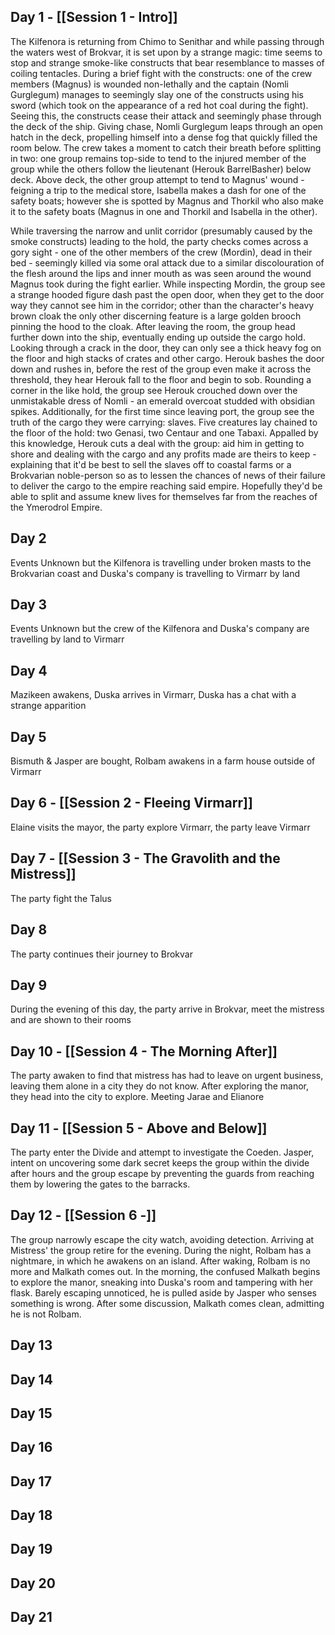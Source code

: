 ## Day 1 - [[Session 1 - Intro]]
The Kilfenora is returning from Chimo to Senithar and while passing through the waters west of Brokvar, it is set upon by a strange magic: time seems to stop and strange smoke-like constructs that bear resemblance to masses of coiling tentacles. During a brief fight with the constructs: one of the crew members (Magnus) is wounded non-lethally and the captain (Nomli Gurglegum) manages to seemingly slay one of the constructs using his sword (which took on the appearance of a red hot coal during the fight). Seeing this, the constructs cease their attack and seemingly phase through the deck of the ship. Giving chase, Nomli Gurglegum leaps through an open hatch in the deck, propelling himself into a dense fog that quickly filled the room below. The crew takes a moment to catch their breath before splitting in two: one group remains top-side to tend to the injured member of the group while the others follow the lieutenant (Herouk BarrelBasher) below deck. Above deck, the other group attempt to tend to Magnus' wound - feigning a trip to the medical store, Isabella makes a dash for one of the safety boats; however she is spotted by Magnus and Thorkil who also make it to the safety boats (Magnus in one and Thorkil and Isabella in the other).

While traversing the narrow and unlit corridor (presumably caused by the smoke constructs) leading to the hold, the party checks comes across a gory sight - one of the other members of the crew (Mordin), dead in their bed - seemingly killed via some oral attack due to a similar discolouration of the flesh around the lips and inner mouth as was seen around the wound Magnus took during the fight earlier. While inspecting Mordin, the group see a strange hooded figure dash past the open door, when they get to the door way they cannot see him in the corridor; other than the character's heavy brown cloak the only other discerning feature is a large golden brooch pinning the hood to the cloak. After leaving the room, the group head further down into the ship, eventually ending up outside the cargo hold. Looking through a crack in the door, they can only see a thick heavy fog on the floor and high stacks of crates and other cargo. Herouk bashes the door down and rushes in, before the rest of the group even make it across the threshold, they hear Herouk fall to the floor and begin to sob. Rounding a corner in the like hold, the group see Herouk crouched down over the unmistakable dress of Nomli - an emerald overcoat studded with obsidian spikes. Additionally, for the first time since leaving port, the group see the truth of the cargo they were carrying: slaves. Five creatures lay chained to the floor of the hold: two Genasi, two Centaur and one Tabaxi. Appalled by this knowledge, Herouk cuts a deal with the group: aid him in getting to shore and dealing with the cargo and any profits made are theirs to keep - explaining that it'd be best to sell the slaves off to coastal farms or a Brokvarian noble-person so as to lessen the chances of news of their failure to deliver the cargo to the empire reaching said empire. Hopefully they'd be able to split and assume knew lives for themselves far from the reaches of the Ymerodrol Empire.
## Day 2
Events Unknown but the Kilfenora is travelling under broken masts to the Brokvarian coast and Duska's company is travelling to Virmarr by land
## Day 3
Events Unknown but the crew of the Kilfenora and Duska's company are travelling by land to Virmarr
## Day 4
Mazikeen awakens, Duska arrives in Virmarr, Duska has a chat with a strange apparition 
## Day 5
Bismuth & Jasper are bought, Rolbam awakens in a farm house outside of Virmarr
## Day 6 - [[Session 2 - Fleeing Virmarr]]
Elaine visits the mayor, the party explore Virmarr, the party leave Virmarr
## Day 7 - [[Session 3 - The Gravolith and the Mistress]]
The party fight the Talus
## Day 8
The party continues their journey to Brokvar
## Day 9 
During the evening of this day, the party arrive in Brokvar, meet the mistress and are shown to their rooms
## Day 10 - [[Session 4 - The Morning After]]
The party awaken to find that mistress has had to leave on urgent business, leaving them alone in a city they do not know. After exploring the manor, they head into the city to explore. Meeting Jarae and Elianore
## Day 11 - [[Session 5 - Above and Below]]
The party enter the Divide and attempt to investigate the Coeden. Jasper, intent on uncovering some dark secret keeps the group within the divide after hours and the group escape by preventing the guards from reaching them by lowering the gates to the barracks.
## Day 12 - [[Session 6 -]]
The group narrowly escape the city watch, avoiding detection. Arriving at Mistress' the group retire for the evening. During the night, Rolbam has a nightmare, in which he awakens on an island. After waking, Rolbam is no more and Malkath comes out. In the morning, the confused Malkath begins to explore the manor, sneaking into Duska's room and tampering with her flask. Barely escaping unnoticed, he is pulled aside by Jasper who senses something is wrong. After some discussion, Malkath comes clean, admitting he is not Rolbam. 
## Day 13
## Day 14
## Day 15
## Day 16
## Day 17
## Day 18
## Day 19
## Day 20
## Day 21